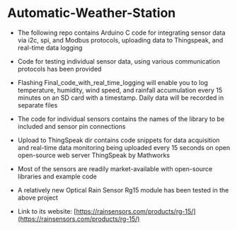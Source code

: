 # Automatic-Weather-Station

- The following repo contains Arduino C code for integrating sensor data via i2c, spi, and Modbus protocols, uploading data to Thingspeak, and real-time data logging
- Code for testing individual sensor data, using various communication protocols has been provided
- Flashing Final_code_with_real_time_logging will enable you to log temperature, humidity, wind speed, and rainfall accumulation every 15 minutes on an SD card with a timestamp. Daily data will be recorded in separate files
- The code for individual sensors contains the names of the library to be included and sensor pin connections
- Upload to ThingSpeak dir contains code snippets for data acquisition and real-time data monitoring being uploaded every 15 seconds on open open-source web server ThingSpeak by Mathworks

- Most of the sensors are readily market-available with open-source libraries and example code
- A relatively new Optical Rain Sensor Rg15 module has been tested in the above project

- Link to its website: [https://rainsensors.com/products/rg-15/](https://rainsensors.com/products/rg-15/)
